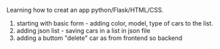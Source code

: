 Learning how to creat an app python/Flask/HTML/CSS. 
1) starting with basic form - adding color, model, type of cars to the list.
2) adding json list - saving cars in a list in json file
3) adding a buttom "delete" car as from frontend so backend
